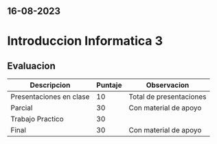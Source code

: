 16-08-2023
---
# Introduccion Informatica 3
## Evaluacion
Descripcion | Puntaje | Observacion
------------ | -------- | -------------
Presentaciones en clase | 10 | Total de presentaciones
Parcial | 30 | Con material de apoyo
Trabajo Practico | 30 | 
Final | 30 | Con material de apoyo

